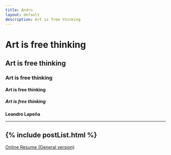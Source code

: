 ```yaml
---
title: Andro
layout: default
description: Art is free thinking
---
```

# Art is free thinking
## Art is free thinking
### Art is free thinking
#### Art is free thinking
##### Art is free thinking


**Leandro Lapeña**

---
{% include postList.html %}
---
[Online Resume (General version)](https://registry.jsonresume.org/kdzmcqn)
